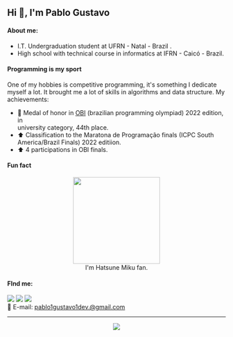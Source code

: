 ## Hi 👋, I'm Pablo Gustavo

#### About me:
* I.T. Undergraduation student at UFRN - Natal - Brazil .
* High school with technical course in informatics at IFRN - Caicó - Brazil.
#### Programming is my sport
One of my hobbies is competitive programming, it's something I dedicate myself a lot. It brought me a lot of skills in algorithms and data structure. My achievements:
* 🏅 Medal of honor in <a href="https://olimpiada.ic.unicamp.br/" target="_blank">OBI</a> (brazilian programming olympiad) 2022 edition, in   
university category, 44th place.
* ⬆️ Classification to the Maratona de Programação finals (ICPC South America/Brazil Finals) 2022 editiion.
* ⬆️ 4 participations in OBI finals.

#### Fun fact
<p align="center">
<img src="https://img-07.stickers.cloud/packs/6d8db270-c2bd-47ec-826d-9c5579e68647/webp/a9c1602e-6d38-4166-a7cc-307fb5909203.webp" height="200"/><br>
I'm Hatsune Miku fan. <p/>

#### FInd me:
<img src="https://img.shields.io/badge/LinkedIn-0077B5?style=for-the-badge&logo=linkedin&logoColor=white"/> <img src="https://img.shields.io/badge/Twitter-1DA1F2?style=for-the-badge&logo=twitter&logoColor=white"/> <img src="https://img.shields.io/badge/Codeforces-445f9d?style=for-the-badge&logo=Codeforces&logoColor=white"/><br>
📧 E-mail: pablo1gustavo1dev.@gmail.com

---
<p align="center">
<img src="https://github-readme-stats.vercel.app/api?username=pablo1gustavo&theme=dracula"/>
</p>
